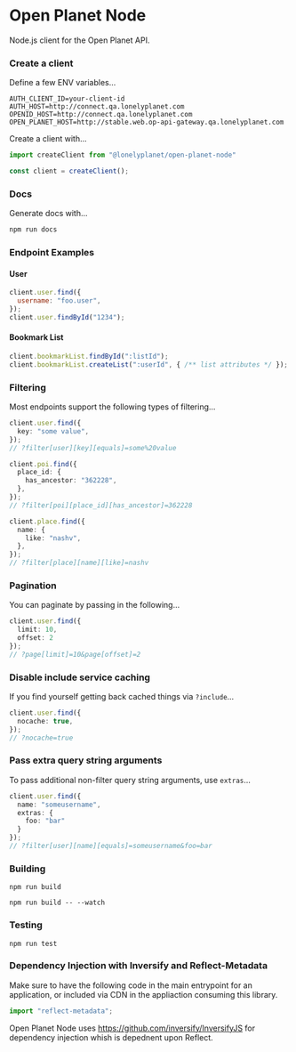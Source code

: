 # Open Planet Node

Node.js client for the Open Planet API.

### Create a client
Define a few ENV variables...

```
AUTH_CLIENT_ID=your-client-id
AUTH_HOST=http://connect.qa.lonelyplanet.com
OPENID_HOST=http://connect.qa.lonelyplanet.com
OPEN_PLANET_HOST=http://stable.web.op-api-gateway.qa.lonelyplanet.com
```

Create a client with...

```js
import createClient from "@lonelyplanet/open-planet-node"

const client = createClient();
```

### Docs
Generate docs with...

```js
npm run docs
```

### Endpoint Examples

#### User
```js
client.user.find({
  username: "foo.user",
});
client.user.findById("1234");
```

#### Bookmark List
```js
client.bookmarkList.findById(":listId");
client.bookmarkList.createList(":userId", { /** list attributes */ });
```

### Filtering
Most endpoints support the following types of filtering...

```ts
client.user.find({
  key: "some value",
});
// ?filter[user][key][equals]=some%20value

client.poi.find({
  place_id: {
    has_ancestor: "362228",
  },
});
// ?filter[poi][place_id][has_ancestor]=362228

client.place.find({
  name: {
    like: "nashv",
  },
});
// ?filter[place][name][like]=nashv
```

### Pagination
You can paginate by passing in the following...

```ts
client.user.find({
  limit: 10,
  offset: 2
});
// ?page[limit]=10&page[offset]=2
```

### Disable include service caching
If you find yourself getting back cached things via `?include`...

```ts
client.user.find({
  nocache: true,
});
// ?nocache=true
```

### Pass extra query string arguments
To pass additional non-filter query string arguments, use `extras`...

```ts
client.user.find({
  name: "someusername",
  extras: {
    foo: "bar"
  }
});
// ?filter[user][name][equals]=someusername&foo=bar
```


### Building
```shell
npm run build

npm run build -- --watch
```

### Testing
```shell
npm run test
```

### Dependency Injection with Inversify and Reflect-Metadata
Make sure to have the following code in the main entrypoint for an application, or included via CDN in the appliaction consuming this library.

```js
import "reflect-metadata";
```

Open Planet Node uses https://github.com/inversify/InversifyJS for dependency injection whish is depednent upon Reflect.
